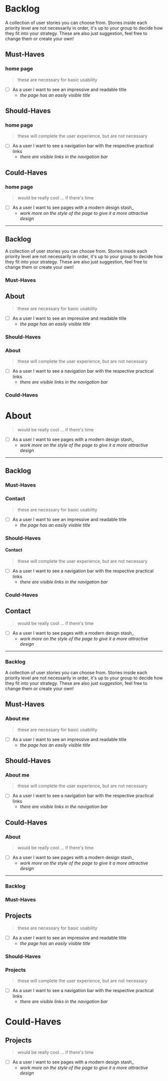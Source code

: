 
# Backlog

A collection of user stories you can choose from. Stories inside each priority
level are not necessarily in order, it's up to your group to decide how they fit
into your strategy. These are also just suggestion, feel free to change them or
create your own!

## Must-Haves

### **home page**

> these are necessary for basic usability

- [ ] As a user I want to see an impressive and readable title
  - _the page has an easily visible title_

## Should-Haves

### **home page**

> these will complete the user experience, but are not necessary

- [ ] As a user I want to see a navigation bar with the respective practical links
  - _there are visible links in the navigation bar_

## Could-Haves

### **home page**

> would be really cool ... if there's time

- [ ] As a user I want to see pages with a modern design stash_
  - _work more on the style of the page to give it a more attractive design_

---

## Backlog

A collection of user stories you can choose from. Stories inside each priority
level are not necessarily in order, it's up to your group to decide how they fit
into your strategy. These are also just suggestion, feel free to change them or
create your own!

### Must-Haves

## **About**

> these are necessary for basic usability

- [ ] As a user I want to see an impressive and readable title
  - _the page has an easily visible title_

### Should-Haves

### **About**

> these will complete the user experience, but are not necessary

- [ ] As a user I want to see a navigation bar with the respective practical
      links
  - _there are visible links in the navigation bar_

### Could-Haves

# **About**

> would be really cool ... if there's time

- [ ] As a user I want to see pages with a modern design stash_
  - _work more on the style of the page to give it a more attractive design_

---

## Backlog

### Must-Haves

### **Contact**

> these are necessary for basic usability

- [ ] As a user I want to see an impressive and readable title
  - _the page has an easily visible title_

### Should-Haves

#### **Contact**

> these will complete the user experience, but are not necessary

- [ ] As a user I want to see a navigation bar with the respective practical
      links
  - _there are visible links in the navigation bar_

### Could-Haves

## **Contact**

> would be really cool ... if there's time

- [ ] As a user I want to see pages with a modern design stash_
  - _work more on the style of the page to give it a more attractive design_

---

### Backlog

A collection of user stories you can choose from. Stories inside each priority
level are not necessarily in order, it's up to your group to decide how they fit
into your strategy. These are also just suggestion, feel free to change them or
create your own!

## Must-Haves

### **About me**

> these are necessary for basic usability

- [ ] As a user I want to see an impressive and readable title
  - _the page has an easily visible title_

## Should-Haves

### **About me**

> these will complete the user experience, but are not necessary

- [ ] As a user I want to see a navigation bar with the respective practical
      links
  - _there are visible links in the navigation bar_

## Could-Haves

### **About**

> would be really cool ... if there's time

- [ ] As a user I want to see pages with a modern design stash_
  - _work more on the style of the page to give it a more attractive design_

---

### Backlog

### Must-Haves

## **Projects**

> these are necessary for basic usability

- [ ] As a user I want to see an impressive and readable title
  - _the page has an easily visible title_

### Should-Haves

### **Projects**

> these will complete the user experience, but are not necessary

- [ ] As a user I want to see a navigation bar with the respective practical
      links
  - _there are visible links in the navigation bar_

# Could-Haves

## **Projects**

> would be really cool ... if there's time

- [ ] As a user I want to see pages with a modern design stash_
  - _work more on the style of the page to give it a more attractive design_
